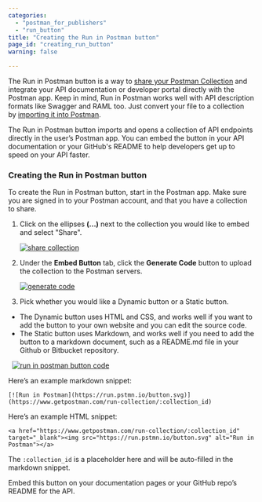 ```yaml
---
categories:
  - "postman_for_publishers"
  - "run_button"
title: "Creating the Run in Postman button"
page_id: "creating_run_button"
warning: false

---
```


The Run in Postman button is a way to [share your Postman Collection](/docs/postman/collections/sharing_collections) and integrate your API documentation or developer portal directly with the Postman app. Keep in mind, Run in Postman works well with API description formats like Swagger and RAML too. Just convert your file to a collection by [importing it into Postman](/docs/postman/collections/data_formats).

The Run in Postman button imports and opens a collection of API endpoints directly in the user’s Postman app. You can embed the button in your API documentation or your GitHub's README to help developers get up to speed on your API faster.

### Creating the Run in Postman button

To create the Run in Postman button, start in the Postman app. Make sure you are signed in to your Postman account, and that you have a collection to share.

1.  Click on the ellipses **(...)** next to the collection you would like to embed and select "Share". 

    [![share collection](https://cloud.githubusercontent.com/assets/681190/18237865/29682800-7354-11e6-8991-29f1ed75c5a8.png)](https://cloud.githubusercontent.com/assets/681190/18237865/29682800-7354-11e6-8991-29f1ed75c5a8.png)

2.  Under the **Embed Button** tab, click the **Generate Code** button to upload the collection to the Postman servers.

    [![generate code](https://cloud.githubusercontent.com/assets/681190/18238175/cb547d0a-7357-11e6-8aa3-89e05ad89172.png)](https://cloud.githubusercontent.com/assets/681190/18238175/cb547d0a-7357-11e6-8aa3-89e05ad89172.png)

3.  Pick whether you would like a Dynamic button or a Static button.

  *   The Dynamic button uses HTML and CSS, and works well if you want to add the button to your own website and you can edit the source code.
  *   The Static button uses Markdown, and works well if you need to add the button to a markdown document, such as a README.md file in your Github or Bitbucket repository.

      [![run in postman button code](https://cloud.githubusercontent.com/assets/681190/18238097/ce9f391a-7356-11e6-8600-6896b8957b7e.png)](https://cloud.githubusercontent.com/assets/681190/18238097/ce9f391a-7356-11e6-8600-6896b8957b7e.png)

Here’s an example markdown snippet:

```
[![Run in Postman](https://run.pstmn.io/button.svg)](https://www.getpostman.com/run-collection/:collection_id)
```

Here’s an example HTML snippet:

```
<a href="https://www.getpostman.com/run-collection/:collection_id" target="_blank"><img src="https://run.pstmn.io/button.svg" alt="Run in Postman"></a>
```

The `:collection_id` is a placeholder here and will be auto-filled in the markdown snippet.

Embed this button on your documentation pages or your GitHub repo’s README for the API. 
